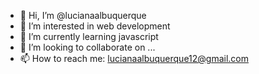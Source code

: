 - 👋 Hi, I’m @lucianaalbuquerque
- 👀 I’m interested in web development
- 🌱 I’m currently learning javascript
- 💞️ I’m looking to collaborate on ...
- 📫 How to reach me: lucianaalbuquerque12@gmail.com

<!---
lucianaalbuquerque/lucianaalbuquerque is a ✨ special ✨ repository because its `README.md` (this file) appears on your GitHub profile.
You can click the Preview link to take a look at your changes.
--->
